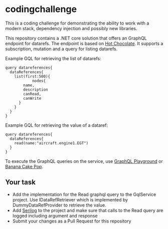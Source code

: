 # codingchallenge

This is a coding challenge for demonstrating the ability to work with a modern stack, dependency injection and possibly new libraries.

This repository contains a .NET core solution that offers an GraphQL endpoint for datarefs. The endpoint is based on [Hot Chocolate](https://hotchocolate.io). It supports a subscription, mutation and a query for listing datarefs.

Example GQL for retrieving the list of datarefs:

```
query datareferences{
  dataReferences{
    list(first:500){
			nodes{
        name,
        description
        canRead,
        canWrite
      }
    }
  }
}
```

Example GQL for retrieving the value of a dataref:
```
query datareferences{
  dataReferences{
    read(name:"aircraft.engine1.EGT")
  }
}
```

To execute the GraphQL queries on the service, use [GraphQL Playground](https://github.com/prisma-labs/graphql-playground) or [Banana Cake Pop](https://hotchocolate.io/docs/banana-cakepop#docsNav).

## Your task
- Add the implementation for the Read graphql query to the GqlService project. Use IDataRefRetriever which is implemented by DummyDataRefProvider to retrieve the value.
- Add [Serilog](https://serilog.net) to the project and make sure that calls to the Read query are logged including argument and response
- Submit your changes as a Pull Request for this repository
